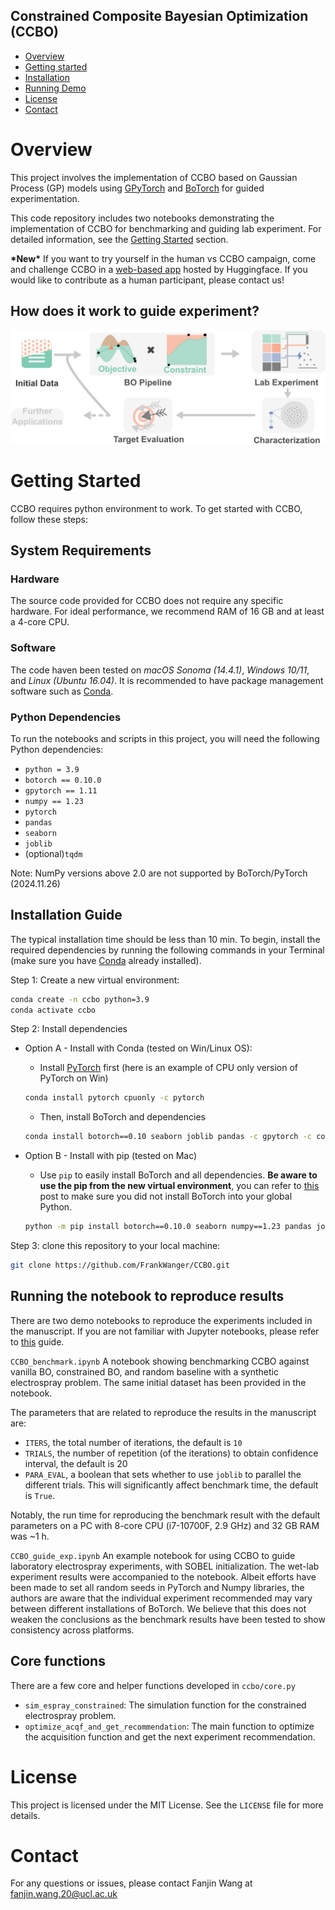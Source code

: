 ## Constrained Composite Bayesian Optimization (CCBO)

- [Overview](#overview)
- [Getting started](#getting-started)
- [Installation](#installation-guide)
- [Running Demo](#running-the-notebook)
- [License](#license)
- [Contact](#contact)

# Overview
This project involves the implementation of CCBO based on Gaussian Process (GP) models using [GPyTorch](http://www.gpytorch.ai/) and [BoTorch](https://botorch.org) for guided experimentation. 

This code repository includes two notebooks demonstrating the implementation of CCBO for benchmarking and guiding lab experiment. For detailed information, see the [Getting Started](#getting-started) section.

**\*New\*** If you want to try yourself in the human vs CCBO campaign, come and challenge CCBO in a [web-based app](https://huggingface.co/spaces/FrankWanger/ccbo) hosted by Huggingface. If you would like to contribute as a human participant, please contact us!

## How does it work to guide experiment?
![CCBO Overview](ccbo.png)


# Getting Started
CCBO requires python environment to work. To get started with CCBO, follow these steps:

## System Requirements
### Hardware
The source code provided for CCBO does not require any specific hardware. For ideal performance, we recommend RAM of 16 GB and at least a 4-core CPU.
### Software 
The code haven been tested on *macOS Sonoma (14.4.1)*, *Windows 10/11*, and *Linux (Ubuntu 16.04)*. It is recommended to have package management software such as [Conda](https://www.anaconda.com/download/success).

### Python Dependencies
To run the notebooks and scripts in this project, you will need the following Python dependencies:
- `python = 3.9`
- `botorch == 0.10.0`
- `gpytorch == 1.11`
- `numpy == 1.23`
- `pytorch`
- `pandas`
- `seaborn`
- `joblib`
- (optional)`tqdm`

Note: NumPy versions above 2.0 are not supported by BoTorch/PyTorch (2024.11.26)

## Installation Guide
The typical installation time should be less than 10 min. To begin, install the required dependencies by running the following commands in your Terminal (make sure you have [Conda](https://www.anaconda.com/download/success) already installed). 

Step 1: Create a new virtual environment:
```bash
conda create -n ccbo python=3.9
conda activate ccbo
```
Step 2: Install dependencies

- Option A - Install with Conda (tested on Win/Linux OS):
    - Install [PyTorch](https://pytorch.org) first (here is an example of CPU only version of PyTorch on Win)
    ```bash
    conda install pytorch cpuonly -c pytorch 
    ```
    - Then, install BoTorch and dependencies
    ```bash
    conda install botorch==0.10 seaborn joblib pandas -c gpytorch -c conda-forge
    ```
    

- Option B - Install with pip (tested on Mac)

    - Use `pip` to easily install BoTorch and all dependencies. **Be aware to use the pip from the new virtual environment**, you can refer to [this](https://stackoverflow.com/questions/41060382/using-pip-to-install-packages-to-anaconda-environment) post to make sure you did not install BoTorch into your global Python.
    ```bash
    python -m pip install botorch==0.10.0 seaborn numpy==1.23 pandas joblib
    ```
Step 3: clone this repository to your local machine:
```bash
git clone https://github.com/FrankWanger/CCBO.git
```
## Running the notebook to reproduce results
There are two demo notebooks to reproduce the experiments included in the manuscript. If you are not familiar with Jupyter notebooks, please refer to [this](https://docs.jupyter.org/en/latest/running.html) guide.

`CCBO_benchmark.ipynb` A notebook showing benchmarking CCBO against vanilla BO, constrained BO, and random baseline with a synthetic electrospray problem. The same initial dataset has been provided in the notebook.

The parameters that are related to reproduce the results in the manuscript are:
- `ITERS`, the total number of iterations, the default is `10` 
- `TRIALS`, the number of repetition (of the iterations) to obtain confidence interval, the default is 20
- `PARA_EVAL`, a boolean that sets whether to use `joblib` to parallel the different trials. This will significantly affect benchmark time, the default is `True`.

Notably, the run time for reproducing the benchmark result with the default parameters on a PC with 8-core CPU (i7-10700F, 2.9 GHz) and 32 GB RAM was ~1 h. 


`CCBO_guide_exp.ipynb` An example notebook for using CCBO to guide laboratory electrospray experiments, with SOBEL initialization. The wet-lab experiment results were accompanied to the notebook. Albeit efforts have been made to set all random seeds in PyTorch and Numpy libraries, the authors are aware that the individual experiment recommended may vary between different installations of BoTorch. We believe that this does not weaken the conclusions as the benchmark results have been tested to show consistency across platforms.

## Core functions
There are a few core and helper functions developed in `ccbo/core.py`
- `sim_espray_constrained`: The simulation function for the constrained electrospray problem.
- `optimize_acqf_and_get_recommendation`: The main function to optimize the acquisition function and get the next experiment recommendation.


# License
This project is licensed under the MIT License. See the `LICENSE` file for more details.

# Contact
For any questions or issues, please contact Fanjin Wang at fanjin.wang.20@ucl.ac.uk
